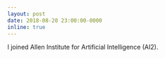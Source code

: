 ```yaml
---
layout: post
date: 2018-08-20 23:00:00-0000
inline: true
---
```


I joined Allen Institute for Artificial Intelligence (AI2).

